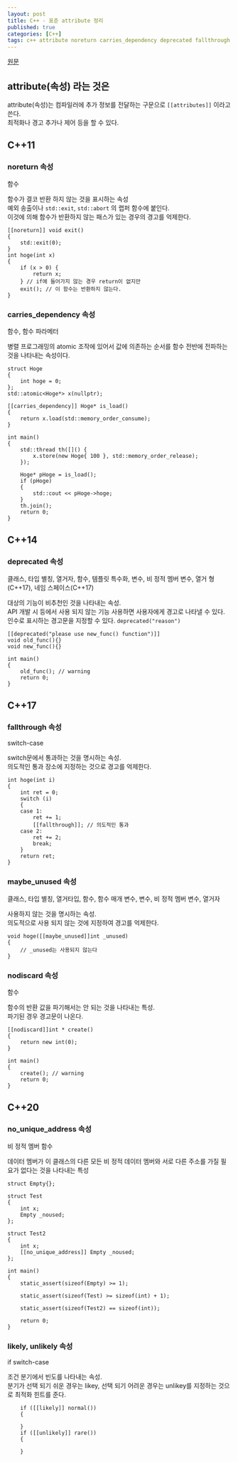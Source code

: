 ```yaml
---
layout: post
title: C++ - 표준 attribute 정리
published: true
categories: [C++]
tags: c++ attribute noreturn carries_dependency deprecated fallthrough maybe_unused nodiscard no_unique_address likely unlikely
---
```

[원문](https://qiita.com/tyanmahou/items/4ebd03f203a5a8594cf7   )  
  
## attribute(속성) 라는 것은
attribute(속성)는 컴파일러에 추가 정보를 전달하는 구문으로 `[[attributes]]` 이라고 쓴다.  
최적화나 경고 추가나 제어 등을 할 수 있다.  
  
  
## C++11
  
### noreturn 속성
함수  
  
함수가 결코 반환 하지 않는 것을 표시하는 속성  
예외 송출이나 `std::exit`, `std::abort` 의 랩퍼 함수에 붙인다.  
이것에 의해 함수가 반환하지 않는 패스가 있는 경우의 경고를 억제한다.  
```
[[noreturn]] void exit()
{
    std::exit(0);
}
int hoge(int x)
{
    if (x > 0) {
        return x;
    } // if에 들어가지 않는 경우 return이 없지만
    exit(); // 이 함수는 반환하지 않는다.
}
```
  
  
### carries_dependency 속성
함수, 함수 파라메터

병렬 프로그래밍의 atomic 조작에 있어서 값에 의존하는 순서를 함수 전반에 전파하는 것을 나타내는 속성이다.   
```
struct Hoge 
{
    int hoge = 0;
};
std::atomic<Hoge*> x(nullptr);

[[carries_dependency]] Hoge* is_load()
{
    return x.load(std::memory_order_consume);
}

int main()
{
    std::thread th([]() {
        x.store(new Hoge{ 100 }, std::memory_order_release);
    });

    Hoge* pHoge = is_load();
    if (pHoge)
    {
        std::cout << pHoge->hoge;
    }
    th.join();
    return 0;
}
```  
  
  
  
## C++14
  
### deprecated 속성
클래스, 타입 별칭, 열거자, 함수, 템플릿 특수화, 변수, 비 정적 멤버 변수, 열거 형(C++17), 네임 스페이스(C++17)  
  
대상의 기능이 비추천인 것을 나타내는 속성.  
API 개발 시 등에서 사용 되지 않는 기능 사용하면 사용자에게 경고로 나타낼 수 있다.  
인수로 표시하는 경고문을 지정할 수 있다.
`deprecated("reason")`  
  
```  
[[deprecated("please use new_func() function")]]
void old_func(){}
void new_func(){}

int main()
{
    old_func(); // warning
    return 0;
}
```
  
  
  
## C++17
  
### fallthrough 속성
switch-case  
  
switch문에서 통과하는 것을 명시하는 속성.  
의도적인 통과 장소에 지정하는 것으로 경고를 억제한다.  
```
int hoge(int i)
{
    int ret = 0;
    switch (i)
    {
    case 1: 
        ret += 1;
        [[fallthrough]]; // 의도적인 통과
    case 2:
        ret += 2; 
        break;
    }
    return ret;
}
```
  
  
### maybe_unused 속성
클래스, 타입 별칭, 열거타입, 함수, 함수 매개 변수, 변수, 비 정적 멤버 변수, 열거자  
  
사용하지 않는 것을 명시하는 속성.  
의도적으로 사용 되지 않는 것에 지정하여 경고를 억제한다.  
```
void hoge([[maybe_unused]]int _unused)
{
    // _unused는 사용되지 않는다
}
```
  
  
### nodiscard 속성
함수  
  
함수의 반환 값을 파기해서는 안 되는 것을 나타내는 특성.  
파기된 경우 경고문이 나온다.  
```
[[nodiscard]]int * create()
{
    return new int(0);
}

int main()
{
    create(); // warning
    return 0;
}
```
  
  
  
## C++20
  
### no_unique_address 속성
비 정적 멤버 함수

데이터 멤버가 이 클래스의 다른 모든 비 정적 데이터 멤버와 서로 다른 주소를 가질 필요가 없다는 것을 나타내는 특성  
``` 
struct Empty{};

struct Test
{
    int x;
    Empty _noused;
};

struct Test2
{
    int x;
    [[no_unique_address]] Empty _noused;
};

int main()
{
    static_assert(sizeof(Empty) >= 1);

    static_assert(sizeof(Test) >= sizeof(int) + 1);

    static_assert(sizeof(Test2) == sizeof(int));

    return 0;
}
```
  
  
### likely, unlikely 속성
if switch-case

조건 분기에서 빈도를 나타내는 속성.  
분기가 선택 되기 쉬운 경우는 likey, 선택 되기 어려운 경우는 unlikey를 지정하는 것으로 최적화 힌트를 준다.  
```
    if ([[likely]] normal())
    {
         
    }
    if ([[unlikely]] rare())
    {
        
    }
```
  
  
  
